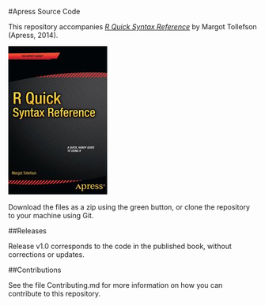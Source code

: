 #Apress Source Code

This repository accompanies [*R Quick Syntax Reference*](http://www.apress.com/9781430266402) by Margot Tollefson (Apress, 2014).

![Cover image](9781430266402.jpg)

Download the files as a zip using the green button, or clone the repository to your machine using Git.

##Releases

Release v1.0 corresponds to the code in the published book, without corrections or updates.

##Contributions

See the file Contributing.md for more information on how you can contribute to this repository.
